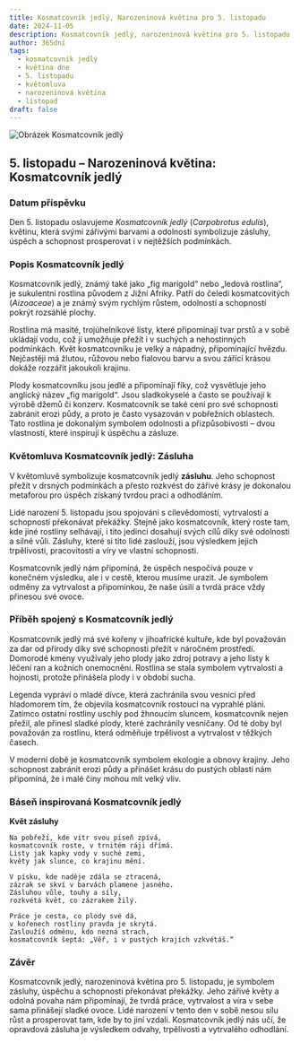 ```yaml
---
title: Kosmatcovník jedlý, Narozeninová květina pro 5. listopadu
date: 2024-11-05
description: Kosmatcovník jedlý, narozeninová květina pro 5. listopadu, je symbolem Zásluha. Objevte její jedinečný význam, fascinující příběhy a poezii, která oslavuje její krásu.
author: 365dní
tags:
  - kosmatcovník jedlý
  - květina dne
  - 5. listopadu
  - květomluva
  - narozeninová květina
  - listopad
draft: false
---
```


![Obrázek Kosmatcovník jedlý](https://cdn.pixabay.com/photo/2017/11/14/00/28/wormwood-some-competition-2947198_640.jpg#center)


## 5. listopadu – Narozeninová květina: Kosmatcovník jedlý

### Datum příspěvku

Den 5. listopadu oslavujeme _Kosmatcovník jedlý_ (_Carpobrotus edulis_), květinu, která svými zářivými barvami a odolností symbolizuje zásluhy, úspěch a schopnost prosperovat i v nejtěžších podmínkách.

### Popis Kosmatcovník jedlý

Kosmatcovník jedlý, známý také jako „fig marigold“ nebo „ledová rostlina“, je sukulentní rostlina původem z Jižní Afriky. Patří do čeledi kosmatcovitých (_Aizoaceae_) a je známý svým rychlým růstem, odolností a schopností pokrýt rozsáhlé plochy.

Rostlina má masité, trojúhelníkové listy, které připomínají tvar prstů a v sobě ukládají vodu, což jí umožňuje přežít i v suchých a nehostinných podmínkách. Květ kosmatcovníku je velký a nápadný, připomínající hvězdu. Nejčastěji má žlutou, růžovou nebo fialovou barvu a svou zářící krásou dokáže rozzářit jakoukoli krajinu.

Plody kosmatcovníku jsou jedlé a připomínají fíky, což vysvětluje jeho anglický název „fig marigold“. Jsou sladkokyselé a často se používají k výrobě džemů či konzerv. Kosmatcovník se také cení pro své schopnosti zabránit erozi půdy, a proto je často vysazován v pobřežních oblastech. Tato rostlina je dokonalým symbolem odolnosti a přizpůsobivosti – dvou vlastností, které inspirují k úspěchu a zásluze.

### Květomluva Kosmatcovník jedlý: Zásluha

V květomluvě symbolizuje kosmatcovník jedlý **zásluhu**. Jeho schopnost přežít v drsných podmínkách a přesto rozkvést do zářivé krásy je dokonalou metaforou pro úspěch získaný tvrdou prací a odhodláním.

Lidé narození 5. listopadu jsou spojováni s cílevědomostí, vytrvalostí a schopností překonávat překážky. Stejně jako kosmatcovník, který roste tam, kde jiné rostliny selhávají, i tito jedinci dosahují svých cílů díky své odolnosti a silné vůli. Zásluhy, které si tito lidé zaslouží, jsou výsledkem jejich trpělivosti, pracovitosti a víry ve vlastní schopnosti.

Kosmatcovník jedlý nám připomíná, že úspěch nespočívá pouze v konečném výsledku, ale i v cestě, kterou musíme urazit. Je symbolem odměny za vytrvalost a připomínkou, že naše úsilí a tvrdá práce vždy přinesou své ovoce.

### Příběh spojený s Kosmatcovník jedlý

Kosmatcovník jedlý má své kořeny v jihoafrické kultuře, kde byl považován za dar od přírody díky své schopnosti přežít v náročném prostředí. Domorodé kmeny využívaly jeho plody jako zdroj potravy a jeho listy k léčení ran a kožních onemocnění. Rostlina se stala symbolem vytrvalosti a hojnosti, protože přinášela plody i v období sucha.

Legenda vypráví o mladé dívce, která zachránila svou vesnici před hladomorem tím, že objevila kosmatcovník rostoucí na vyprahlé pláni. Zatímco ostatní rostliny uschly pod žhnoucím sluncem, kosmatcovník nejen přežil, ale přinesl sladké plody, které zachránily vesničany. Od té doby byl považován za rostlinu, která odměňuje trpělivost a vytrvalost v těžkých časech.

V moderní době je kosmatcovník symbolem ekologie a obnovy krajiny. Jeho schopnost zabránit erozi půdy a přinášet krásu do pustých oblastí nám připomíná, že i malé činy mohou mít velký vliv.

### Báseň inspirovaná Kosmatcovník jedlý

**Květ zásluhy**

```
Na pobřeží, kde vítr svou píseň zpívá,  
kosmatcovník roste, v trnitém ráji dřímá.  
Listy jak kapky vody v suché zemi,  
květy jak slunce, co krajinu mění.  

V písku, kde naděje zdála se ztracená,  
zázrak se skví v barvách plamene jasného.  
Zásluhou vůle, touhy a síly,  
rozkvétá květ, co zázrakem žilý.  

Práce je cesta, co plody své dá,  
v kořenech rostliny pravda je skrytá.  
Zasloužíš odměnu, kdo nezná strach,  
kosmatcovník šeptá: „Věř, i v pustých krajích vzkvétáš.“  
```

### Závěr

Kosmatcovník jedlý, narozeninová květina pro 5. listopadu, je symbolem zásluhy, úspěchu a schopnosti překonávat překážky. Jeho zářivé květy a odolná povaha nám připomínají, že tvrdá práce, vytrvalost a víra v sebe sama přinášejí sladké ovoce. Lidé narození v tento den v sobě nesou sílu růst a prosperovat tam, kde by to jiní vzdali. Kosmatcovník jedlý nás učí, že opravdová zásluha je výsledkem odvahy, trpělivosti a vytrvalého odhodlání.